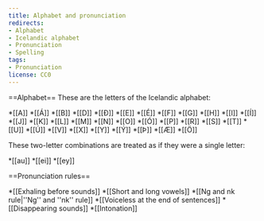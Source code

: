 ```yaml
---
title: Alphabet and pronunciation
redirects:
- Alphabet
- Icelandic alphabet
- Pronunciation
- Spelling
tags:
- Pronunciation
license: CC0
---
```


<!--[[Introduction to Icelandic spelling]]-->
==Alphabet==
These are the letters of the Icelandic alphabet:

*[[A]]
*[[Á]]
*[[B]]
*[[D]]
*[[Ð]]
*[[E]]
*[[É]]
*[[F]]
*[[G]]
*[[H]]
*[[I]]
*[[Í]]
*[[J]]
*[[K]]
*[[L]]
*[[M]]
*[[N]]
*[[O]]
*[[Ó]]
*[[P]]
*[[R]]
*[[S]]
*[[T]]
*[[U]]
*[[Ú]]
*[[V]]
*[[X]]
*[[Y]]
*[[Ý]]
*[[Þ]]
*[[Æ]]
*[[Ö]]

These two-letter combinations are treated as if they were a single letter: 

*[[au]]
*[[ei]]
*[[ey]]

<!--
==Vowels==
The following letters are pronounced like one sound:

*[[A]], [[E]], [[I]], [[Í]], [[O]], [[U]], [[Ú]], [[Y]], [[Ý]], [[Ö]]

While these letters and letter clusters are a mixture of two sounds:

*[[Á]] – pronounced "aú"
*[[au|AU]] – pronounced "öí"
*[[ei|EI]] / [[ey|EY]] – pronounced "eí"
*[[É]] – pronounced "je"
*[[Ó]] – pronounced "oú"
*[[Æ]] – pronounced "aí"

-->
==Pronunciation rules==

*[[Exhaling before sounds]]
*[[Short and long vowels]]
*[[Ng and nk rule|''Ng'' and ''nk'' rule]]
*[[Voiceless at the end of sentences]]
*[[Disappearing sounds]]
*[[Intonation]]